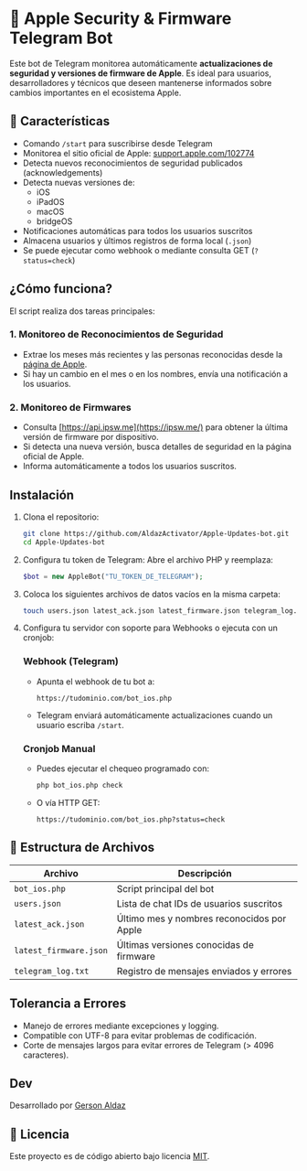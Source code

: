 # 📡 Apple Security & Firmware Telegram Bot

Este bot de Telegram monitorea automáticamente **actualizaciones de seguridad y versiones de firmware de Apple**. Es ideal para usuarios, desarrolladores y técnicos que deseen mantenerse informados sobre cambios importantes en el ecosistema Apple.

## 🚀 Características

- Comando `/start` para suscribirse desde Telegram
- Monitorea el sitio oficial de Apple: [support.apple.com/102774](https://support.apple.com/en-us/102774)
- Detecta nuevos reconocimientos de seguridad publicados (acknowledgements)
- Detecta nuevas versiones de:
  - iOS
  - iPadOS
  - macOS
  - bridgeOS
- Notificaciones automáticas para todos los usuarios suscritos
- Almacena usuarios y últimos registros de forma local (`.json`)
- Se puede ejecutar como webhook o mediante consulta GET (`?status=check`)

##  ¿Cómo funciona?

El script realiza dos tareas principales:

### 1. Monitoreo de Reconocimientos de Seguridad

- Extrae los meses más recientes y las personas reconocidas desde la [página de Apple](https://support.apple.com/en-us/102774).
- Si hay un cambio en el mes o en los nombres, envía una notificación a los usuarios.

### 2. Monitoreo de Firmwares

- Consulta [https://api.ipsw.me](https://ipsw.me/) para obtener la última versión de firmware por dispositivo.
- Si detecta una nueva versión, busca detalles de seguridad en la página oficial de Apple.
- Informa automáticamente a todos los usuarios suscritos.

## Instalación

1. Clona el repositorio:
   ```bash
   git clone https://github.com/AldazActivator/Apple-Updates-bot.git
   cd Apple-Updates-bot
   ```

2. Configura tu token de Telegram:
   Abre el archivo PHP y reemplaza:
   ```php
   $bot = new AppleBot("TU_TOKEN_DE_TELEGRAM");
   ```

3. Coloca los siguientes archivos de datos vacíos en la misma carpeta:
   ```bash
   touch users.json latest_ack.json latest_firmware.json telegram_log.txt
   ```

4. Configura tu servidor con soporte para Webhooks o ejecuta con un cronjob:

   ### Webhook (Telegram)
   - Apunta el webhook de tu bot a:
     ```
     https://tudominio.com/bot_ios.php
     ```
   - Telegram enviará automáticamente actualizaciones cuando un usuario escriba `/start`.

   ### Cronjob Manual
   - Puedes ejecutar el chequeo programado con:
     ```bash
     php bot_ios.php check
     ```
   - O vía HTTP GET:
     ```
     https://tudominio.com/bot_ios.php?status=check
     ```

## 📂 Estructura de Archivos

| Archivo | Descripción |
|--------|-------------|
| `bot_ios.php` | Script principal del bot |
| `users.json` | Lista de chat IDs de usuarios suscritos |
| `latest_ack.json` | Último mes y nombres reconocidos por Apple |
| `latest_firmware.json` | Últimas versiones conocidas de firmware |
| `telegram_log.txt` | Registro de mensajes enviados y errores |

## Tolerancia a Errores

- Manejo de errores mediante excepciones y logging.
- Compatible con UTF-8 para evitar problemas de codificación.
- Corte de mensajes largos para evitar errores de Telegram (> 4096 caracteres).

## Dev

Desarrollado por [Gerson Aldaz](https://github.com/AldazActivator)  

## 📝 Licencia

Este proyecto es de código abierto bajo licencia [MIT](LICENSE).
